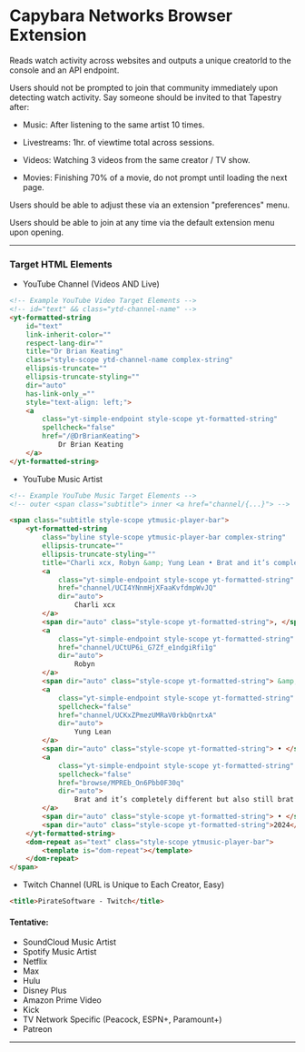 # Capybara Networks Browser Extension

Reads watch activity across websites and outputs a unique creatorId to the console and an API endpoint.

Users should not be prompted to join that community immediately upon detecting watch activity. Say someone should be invited to that Tapestry after:

* Music: After listening to the same artist 10 times.

* Livestreams: 1hr. of viewtime total across sessions.

* Videos: Watching 3 videos from the same creator / TV show.

* Movies: Finishing 70% of a movie, do not prompt until loading the next page.

Users should be able to adjust these via an extension "preferences" menu.

Users should be able to join at any time via the default extension menu upon opening.

---

### Target HTML Elements

* YouTube Channel (Videos AND Live) 

```html
<!-- Example YouTube Video Target Elements -->
<!-- id="text" && class="ytd-channel-name" -->
<yt-formatted-string 
    id="text"
    link-inherit-color=""
    respect-lang-dir=""
    title="Dr Brian Keating"
    class="style-scope ytd-channel-name complex-string" 
    ellipsis-truncate=""
    ellipsis-truncate-styling=""
    dir="auto" 
    has-link-only_="" 
    style="text-align: left;">
    <a 
        class="yt-simple-endpoint style-scope yt-formatted-string" 
        spellcheck="false" 
        href="/@DrBrianKeating">
            Dr Brian Keating
    </a>
</yt-formatted-string>
```

* YouTube Music Artist

```html
<!-- Example YouTube Music Target Elements -->
<!-- outer <span class="subtitle"> inner <a href="channel/{...}"> -->

<span class="subtitle style-scope ytmusic-player-bar">
    <yt-formatted-string 
        class="byline style-scope ytmusic-player-bar complex-string" 
        ellipsis-truncate="" 
        ellipsis-truncate-styling="" 
        title="Charli xcx, Robyn &amp; Yung Lean • Brat and it’s completely different but also still brat • 2024">
        <a 
            class="yt-simple-endpoint style-scope yt-formatted-string" spellcheck="false" 
            href="channel/UCI4YNnmHjXFaaKvfdmpWvJQ" 
            dir="auto">
                Charli xcx
        </a>
        <span dir="auto" class="style-scope yt-formatted-string">, </span>
        <a 
            class="yt-simple-endpoint style-scope yt-formatted-string" spellcheck="false" 
            href="channel/UCtUP6i_G7Zf_e1ndgiRfi1g" 
            dir="auto">
                Robyn
        </a>
        <span dir="auto" class="style-scope yt-formatted-string"> &amp; </span>
        <a 
            class="yt-simple-endpoint style-scope yt-formatted-string" 
            spellcheck="false" 
            href="channel/UCKxZPmezUMRaV0rkbQnrtxA" 
            dir="auto">
                Yung Lean
        </a>
        <span dir="auto" class="style-scope yt-formatted-string"> • </span>
        <a 
            class="yt-simple-endpoint style-scope yt-formatted-string" 
            spellcheck="false" 
            href="browse/MPREb_On6Pbb0F30q" 
            dir="auto">
                Brat and it’s completely different but also still brat
        </a>
        <span dir="auto" class="style-scope yt-formatted-string"> • </span>
        <span dir="auto" class="style-scope yt-formatted-string">2024</span>
    </yt-formatted-string>
    <dom-repeat as="text" class="style-scope ytmusic-player-bar">
        <template is="dom-repeat"></template>
    </dom-repeat>
</span>
```

* Twitch Channel (URL is Unique to Each Creator, Easy)

```html
<title>PirateSoftware - Twitch</title>
```

#### Tentative:
* SoundCloud Music Artist 
* Spotify Music Artist
* Netflix 
* Max 
* Hulu
* Disney Plus 
* Amazon Prime Video 
* Kick 
* TV Network Specific (Peacock, ESPN+, Paramount+)
* Patreon

<hr>

